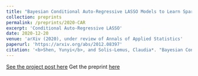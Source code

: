 ```yaml
---
title: "Bayesian Conditional Auto-Regressive LASSO Models to Learn Sparse Networks with Predictors"
collection: preprints
permalink: /preprints/2020-CAR
excerpt: 'Conditional Auto-Regressive LASSO'
date: 2020-12-20
venue: 'arXiv (2020), under review of Annals of Applied Statistics'
paperurl: 'https://arxiv.org/abs/2012.08397'
citation: '<b>Shen, Yunyi</b>, and Solis-Lemus, Claudia*. "Bayesian Conditional Auto-Regressive LASSO Models to Learn Sparse Networks with Predictors." arXiv (2020), under revision for Annals of Applied Statistics.'
---
```


[See the project post here](https://yunyishen.ml/research/2020-Microbe)
Get the preprint [here](https://arxiv.org/abs/2012.08397)
